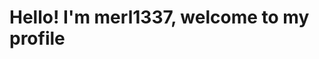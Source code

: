 <html>
  <head>
  </head>
  <body>
    <h1>Hello! I'm merl1337, welcome to my profile</h1>
  </body>
  </html>
  
